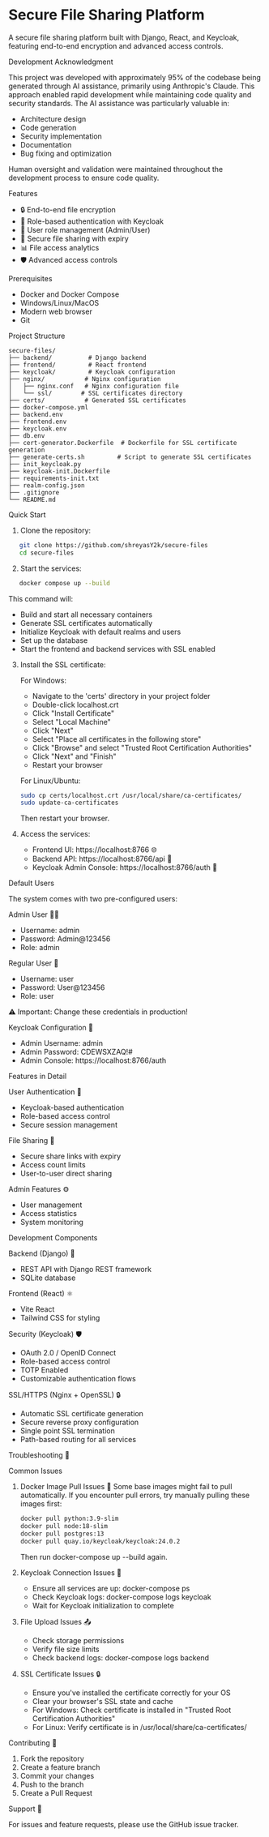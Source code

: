 # Secure File Sharing Platform

A secure file sharing platform built with Django, React, and Keycloak, featuring end-to-end encryption and advanced access controls.

Development Acknowledgment

This project was developed with approximately 95% of the codebase being generated through AI assistance, primarily using Anthropic's Claude. This approach enabled rapid development while maintaining code quality and security standards. The AI assistance was particularly valuable in:

- Architecture design
- Code generation
- Security implementation
- Documentation
- Bug fixing and optimization

Human oversight and validation were maintained throughout the development process to ensure code quality.

Features

- 🔒 End-to-end file encryption
- 🔑 Role-based authentication with Keycloak
- 👥 User role management (Admin/User)
- 🔗 Secure file sharing with expiry
- 📊 File access analytics
- 🛡️ Advanced access controls

Prerequisites

- Docker and Docker Compose
- Windows/Linux/MacOS
- Modern web browser
- Git

Project Structure

```tree
secure-files/
├── backend/          # Django backend
├── frontend/         # React frontend
├── keycloak/         # Keycloak configuration
├── nginx/           # Nginx configuration
│   ├── nginx.conf   # Nginx configuration file
│   └── ssl/        # SSL certificates directory
├── certs/           # Generated SSL certificates
├── docker-compose.yml
├── backend.env
├── frontend.env
├── keycloak.env
├── db.env
├── cert-generator.Dockerfile  # Dockerfile for SSL certificate generation
├── generate-certs.sh         # Script to generate SSL certificates
├── init_keycloak.py
├── keycloak-init.Dockerfile
├── requirements-init.txt
├── realm-config.json
├── .gitignore
└── README.md
```

Quick Start

1. Clone the repository:
```bash
   git clone https://github.com/shreyasY2k/secure-files
   cd secure-files
```
2. Start the services:
```bash
   docker compose up --build
```
   This command will:

   - Build and start all necessary containers
   - Generate SSL certificates automatically
   - Initialize Keycloak with default realms and users
   - Set up the database
   - Start the frontend and backend services with SSL enabled
3. Install the SSL certificate:

   For Windows:

   - Navigate to the 'certs' directory in your project folder
   - Double-click localhost.crt
   - Click "Install Certificate"
   - Select "Local Machine"
   - Click "Next"
   - Select "Place all certificates in the following store"
   - Click "Browse" and select "Trusted Root Certification Authorities"
   - Click "Next" and "Finish"
   - Restart your browser

   For Linux/Ubuntu:
   ```bash
   sudo cp certs/localhost.crt /usr/local/share/ca-certificates/
   sudo update-ca-certificates
   ```

   Then restart your browser.
4. Access the services:

   - Frontend UI: https://localhost:8766 🌐
   - Backend API: https://localhost:8766/api 🔌
   - Keycloak Admin Console: https://localhost:8766/auth 🔐

Default Users

The system comes with two pre-configured users:

Admin User 👨‍💼

- Username: admin
- Password: Admin@123456
- Role: admin

Regular User 👤

- Username: user
- Password: User@123456
- Role: user

⚠️ Important: Change these credentials in production!

Keycloak Configuration 🔐

- Admin Username: admin
- Admin Password: CDEWSXZAQ!#
- Admin Console: https://localhost:8766/auth

Features in Detail

User Authentication 🔑

- Keycloak-based authentication
- Role-based access control
- Secure session management

File Sharing 📂

- Secure share links with expiry
- Access count limits
- User-to-user direct sharing

Admin Features ⚙️

- User management
- Access statistics
- System monitoring

Development Components

Backend (Django) 🐍

- REST API with Django REST framework
- SQLite database

Frontend (React) ⚛️

- Vite React
- Tailwind CSS for styling

Security (Keycloak) 🛡️

- OAuth 2.0 / OpenID Connect
- Role-based access control
- TOTP Enabled
- Customizable authentication flows

SSL/HTTPS (Nginx + OpenSSL) 🔒

- Automatic SSL certificate generation
- Secure reverse proxy configuration
- Single point SSL termination
- Path-based routing for all services

Troubleshooting 🔧

Common Issues

1. Docker Image Pull Issues 🐳
   Some base images might fail to pull automatically. If you encounter pull errors, try manually pulling these images first:
   ```bash
   docker pull python:3.9-slim
   docker pull node:18-slim
   docker pull postgres:13
   docker pull quay.io/keycloak/keycloak:24.0.2
   ```
   Then run docker-compose up --build again.
2. Keycloak Connection Issues 🔌

   - Ensure all services are up: docker-compose ps
   - Check Keycloak logs: docker-compose logs keycloak
   - Wait for Keycloak initialization to complete
3. File Upload Issues 📤

   - Check storage permissions
   - Verify file size limits
   - Check backend logs: docker-compose logs backend
4. SSL Certificate Issues 🔒

   - Ensure you've installed the certificate correctly for your OS
   - Clear your browser's SSL state and cache
   - For Windows: Check certificate is installed in "Trusted Root Certification Authorities"
   - For Linux: Verify certificate is in /usr/local/share/ca-certificates/

Contributing 🤝

1. Fork the repository
2. Create a feature branch
3. Commit your changes
4. Push to the branch
5. Create a Pull Request

Support 💬

For issues and feature requests, please use the GitHub issue tracker.
